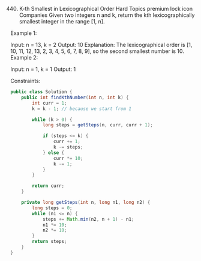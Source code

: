 440. K-th Smallest in Lexicographical Order
Hard
Topics
premium lock icon
Companies
Given two integers n and k, return the kth lexicographically smallest integer in the range [1, n].

 

Example 1:

Input: n = 13, k = 2
Output: 10
Explanation: The lexicographical order is [1, 10, 11, 12, 13, 2, 3, 4, 5, 6, 7, 8, 9], so the second smallest number is 10.
Example 2:

Input: n = 1, k = 1
Output: 1
 

Constraints:

```java
public class Solution {
    public int findKthNumber(int n, int k) {
        int curr = 1;
        k = k - 1; // because we start from 1

        while (k > 0) {
            long steps = getSteps(n, curr, curr + 1);

            if (steps <= k) {
                curr += 1;
                k -= steps;
            } else {
                curr *= 10;
                k -= 1;
            }
        }

        return curr;
    }

    private long getSteps(int n, long n1, long n2) {
        long steps = 0;
        while (n1 <= n) {
            steps += Math.min(n2, n + 1) - n1;
            n1 *= 10;
            n2 *= 10;
        }
        return steps;
    }
}

```
